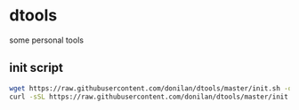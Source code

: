 # dtools
some personal tools

## init script

``` bash
wget https://raw.githubusercontent.com/donilan/dtools/master/init.sh -q -O - | bash
curl -sSL https://raw.githubusercontent.com/donilan/dtools/master/init.sh  | bash
```
